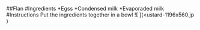 ##Flan
#Ingredients
*Egss
*Condensed milk
*Evaporaded milk
#Instructions
Put the ingredients together in a bowl 
![ ](<ustard-1196x560.jp
)
